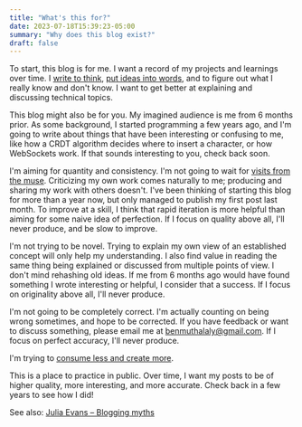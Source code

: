 ```yaml
---
title: "What's this for?"
date: 2023-07-18T15:39:23-05:00
summary: "Why does this blog exist?"
draft: false
---
```


To start, this blog is for me. I want a record of my projects and learnings over time. I [write to think](https://herbertlui.net/dont-think-to-write-write-to-think/), [put ideas into words](http://www.paulgraham.com/words.html), and to figure out what I really know and don't know. I want to get better at explaining and discussing technical topics.

This blog might also be for you. My imagined audience is me from 6 months prior. As some background, I started programming a few years ago, and I'm going to write about things that have been interesting or confusing to me, like how a CRDT algorithm decides where to insert a character, or how WebSockets work. If that sounds interesting to you, check back soon.

I'm aiming for quantity and consistency. I'm not going to wait for [visits from the muse](https://ntietz.com/blog/scheduling-visits-from-the-muse/). Criticizing my own work comes naturally to me; producing and sharing my work with others doesn't. I've been thinking of starting this blog for more than a year now, but only managed to publish my first post last month. To improve at a skill, I think that rapid iteration is more helpful than aiming for some naive idea of perfection. If I focus on quality above all, I'll never produce, and be slow to improve.

I'm not trying to be novel. Trying to explain my own view of an established concept will only help my understanding. I also find value in reading the same thing being explained or discussed from multiple points of view. I don't mind rehashing old ideas. If me from 6 months ago would have found something I wrote interesting or helpful, I consider that a success. If I focus on originality above all, I'll never produce.

I'm not going to be completely correct. I'm actually counting on being wrong sometimes, and hope to be corrected. If you have feedback or want to discuss something, please email me at benmuthalaly@gmail.com. If I focus on perfect accuracy, I'll never produce.

I'm trying to [consume less and create more](https://blog.tjcx.me/p/consume-less-create-more).

This is a place to practice in public. Over time, I want my posts to be of higher quality, more interesting, and more accurate. Check back in a few years to see how I did!

See also: 
[Julia Evans – Blogging myths](https://jvns.ca/blog/2023/06/05/some-blogging-myths/)

